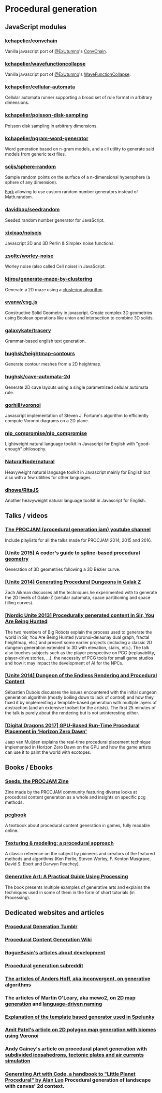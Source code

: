 # Procedural generation


## JavaScript modules

### <a href="https://github.com/kchapelier/convchain" target="_blank">kchapelier/convchain</a>

Vanilla javascript port of <a href="https://twitter.com/ExUtumno" target="_blank">@ExUtumno</a>'s <a href="https://github.com/mxgmn/ConvChain" target="_blank">ConvChain</a>.

### <a href="https://github.com/kchapelier/wavefunctioncollapse" target="_blank">kchapelier/wavefunctioncollapse</a>

Vanilla javascript port of <a href="https://twitter.com/ExUtumno" target="_blank">@ExUtumno</a>'s <a href="https://github.com/mxgmn/WaveFunctionCollapse" target="_blank">WaveFunctionCollapse</a>.

### <a href="https://github.com/kchapelier/cellular-automata" target="_blank">kchapelier/cellular-automata</a>

Cellular automata runner supporting a broad set of rule format in arbitrary dimensions.

### <a href="https://github.com/kchapelier/poisson-disk-sampling" target="_blank">kchapelier/poisson-disk-sampling</a>

Poisson disk sampling in arbitrary dimensions.

### <a href="https://github.com/kchapelier/ngram-word-generator" target="_blank">kchapelier/ngram-word-generator</a>

Word generation based on n-gram models, and a cli utility to generate said models from generic text files.

### <a href="https://github.com/scijs/sphere-random" target="_blank">scijs/sphere-random</a>

Sample random points on the surface of a n-dimensional hypersphere (a sphere of any dimension).

<a href="https://github.com/kchapelier/sphere-random/tree/rngAsArgument" target="_blank">Fork</a> allowing to use custom random number generators instead of Math.random.

### <a href="https://github.com/davidbau/seedrandom" target="_blank">davidbau/seedrandom</a>

Seeded random number generator for JavaScript.

### <a href="https://github.com/xixixao/noisejs" target="_blank">xixixao/noisejs</a>

Javascript 2D and 3D Perlin & Simplex noise functions.

### <a href="https://github.com/zsoltc/worley-noise" target="_blank">zsoltc/worley-noise</a>

Worley noise (also called Cell noise) in JavaScript.

### <a href="https://github.com/kjirou/generate-maze-by-clustering">kjirou/generate-maze-by-clustering</a>

Generate a 2D maze using a <a href="http://apollon.issp.u-tokyo.ac.jp/~watanabe/tips/maze_e.html" target="_blank">clustering algorithm</a>.

### <a href="https://github.com/evanw/csg.js">evanw/csg.js</a>

Constructive Solid Geometry in javascript. Create complex 3D geometries using Boolean operations like union and intersection to combine 3D solids.

### <a href="https://github.com/galaxykate/tracery" target="_blank">galaxykate/tracery</a>

Grammar-based english text generation.

### <a href="https://github.com/Jam3/heightmap-contours">hughsk/heightmap-contours</a>

Generate contour meshes from a 2D heightmap.

### <a href="https://github.com/hughsk/cave-automata-2d">hughsk/cave-automata-2d</a>

Generate 2D cave layouts using a single parametrized cellular automata rule.

### <a href="https://github.com/gorhill/Javascript-Voronoi">gorhill/voronoi</a>

Javascript implementation of Steven J. Fortune's algorithm to efficiently compute Voronoi diagrams on a 2D plane.

### <a href="https://github.com/nlp-compromise/nlp_compromise">nlp_compromise/nlp_compromise</a>

Lightweight natural language toolkit in Javascript for English with "good-enough" philosophy.

### <a href="https://github.com/NaturalNode/natural">NaturalNode/natural</a>

Heavyweight natural language toolkit in Javascript mainly for English but also with a few utilities for other languages.

### <a href="https://github.com/dhowe/RiTaJS">dhowe/RitaJS</a>

Another heavyweight natural language toolkit in Javascript for English.


## Talks / videos

### <a href="https://www.youtube.com/channel/UCgFSPzCM9rx_Hxl-g13KcYw">The PROCJAM (procedural generation jam) youtube channel</a>

Include playlists for all the talks made for PROCJAM 2014, 2015 and 2016.

### <a href="https://www.youtube.com/watch?v=o9RK6O2kOKo" target="_blank">[Unite 2015] A coder's guide to spline-based procedural geometry</a>

Generation of 3D geometries following a 3D Bézier curve.

### <a href="https://www.youtube.com/watch?v=ySTpjT6JYFU">[Unite 2014] Generating Procedural Dungeons in Galak Z</a>

Zach Aikman discusses all the techniques he experimented with to generate the 2D levels of Galak-Z (cellular automata, space partitioning and space filling curves).

### <a href="https://www.youtube.com/watch?v=GYYuhuarTA0">[Nordic Unite 2013] Procedurally generated content in Sir, You Are Being Hunted</a>

The two members of Big Robots explain the process used to generate the world in Sir, You Are Being Hunted (voronoi-delaunay dual graph, fractal heightmap, etc.) and present some earlier projects (including a classic 2D dungeon generation extended to 3D with elevation, stairs, etc.). The talk also touches subjects such as the player perspective on PCG (replayability, player-drive stories, ...), the necessity of PCG tools for small game studios and how it may impact the development of AI for the NPCs.

### <a href="https://www.youtube.com/watch?v=zPQOHX9hiL0">[Unite 2014] Dungeon of the Endless Rendering and Procedural Content</a>

Sébastien Dubois discusses the issues encountered with the initial dungeon generation algorithm (mostly boiling down to lack of control) and how they fixed it by implementing a template-based generation with multiple layers of abstraction (and an extensive toolset for the artists). The first 25 minutes of the talk is purely about the rendering but is not uninteresting either.

### <a href="https://www.youtube.com/watch?v=_ooDLiU-o6c">[Digital Dragons 2017] GPU-Based Run-Time Procedural Placement in 'Horizon Zero Dawn'</a>

Jaap van Muijden explains the real-time procedural placement technique implemented in Horizon Zero Dawn on the GPU and how the game artists can use it to paint the world with ecotopes.

## Books / Ebooks

### <a href="http://www.procjam.com/seeds/">Seeds, the PROCJAM Zine</a>

Zine made by the PROCJAM community featuring diverse looks at procedural content generation as a whole and insights on specific pcg methods.

### <a href="http://pcgbook.com/" target="_blank">pcgbook</a>

A textbook about procedural content generation in games, fully readable online.

### <a href="https://books.google.be/books?isbn=1558608486" target="_blank">Texturing &amp; modeling: a procedural approach</a>

A classic reference on the subject by pioneers and creators of the featured methods and algorithms (Ken Perlin, Steven Worley, F. Kenton Musgrave, David S. Ebert and Darwyn Peachey).

### <a href="https://books.google.be/books?isbn=1935182625" target="_blank">Generative Art: A Practical Guide Using Processing</a>

The book presents multiple examples of generative arts and explains the techniques used in some of them in the form of short tutorials (in Processing).


## Dedicated websites and articles

### <a href="http://procedural-generation.tumblr.com/">Procedural Generation Tumblr</a>

### <a href="http://pcg.wikidot.com/">Procedural Content Generation Wiki</a>

### <a href="http://www.roguebasin.com/index.php?title=Articles#Map">RogueBasin's articles about development</a>

### <a href="https://www.reddit.com/r/proceduralgeneration/">Procedural generation subreddit</a>

### <a href="http://inconvergent.net/">The articles of Anders Hoff, aka inconvergent, on generative algorithms</a>

### The articles of Martin O'Leary, aka mewo2, on <a href="http://mewo2.com/notes/terrain/">2D map generation</a> and <a href="http://mewo2.com/notes/naming-language/">language-driven naming</a>

### <a href="http://tinysubversions.com/spelunkyGen/">Explanation of the template based generator used in Spelunky</a>

### <a href="http://www-cs-students.stanford.edu/~amitp/game-programming/polygon-map-generation/">Amit Patel's article on 2D polygon map generation with biomes using Voronoi</a>

### <a href="http://experilous.com/1/blog/post/procedural-planet-generation">Andy Gainey's article on procedural planet generation with subdivided icosahedrons, tectonic plates and air currents simulation</a>

### <a href="http://alanluo.com/procgen/midterm.html">Generating Art with Code, a handbook to "Little Planet Procedural" by Alan Luo</a> Procedural generation of landscape with canvas' 2d context.
